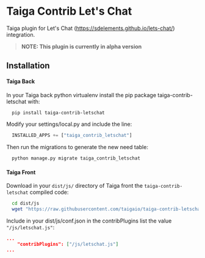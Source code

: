 Taiga Contrib Let's Chat
========================

Taiga plugin for Let's Chat (https://sdelements.github.io/lets-chat/) integration.

> **NOTE: This plugin is currently in alpha version**

Installation
------------

#### Taiga Back

In your Taiga back python virtualenv install the pip package taiga-contrib-letschat with:

```bash
  pip install taiga-contrib-letschat
```

Modify your settings/local.py and include the line:

```python
  INSTALLED_APPS += ["taiga_contrib_letschat"]
```

Then run the migrations to generate the new need table:

```bash
  python manage.py migrate taiga_contrib_letschat
```

#### Taiga Front

Download in your `dist/js/` directory of Taiga front the `taiga-contrib-letschat` compiled code:

```bash
  cd dist/js
  wget "https://raw.githubusercontent.com/taigaio/taiga-contrib-letschat/master/front/dist/letschat.js"
```

Include in your dist/js/conf.json in the contribPlugins list the value `"/js/letschat.js"`:

```json
...
    "contribPlugins": ["/js/letschat.js"]
...
```
